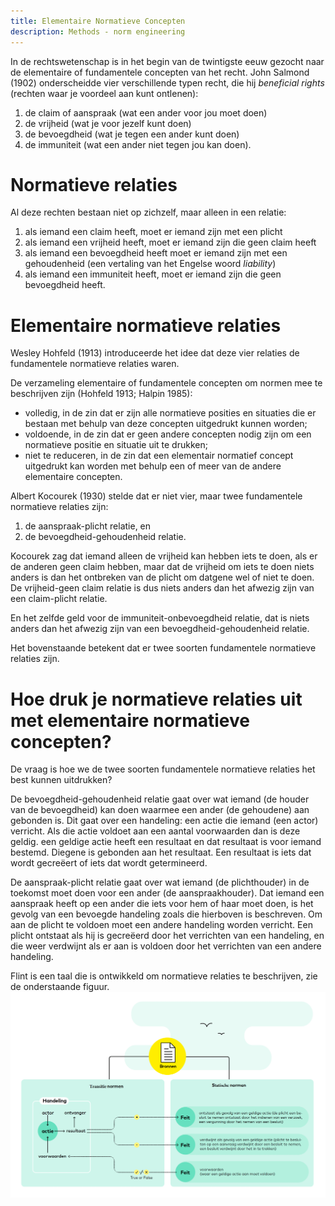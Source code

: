 ```yaml
---
title: Elementaire Normatieve Concepten
description: Methods - norm engineering
---
```

In de rechtswetenschap is in het begin van de twintigste eeuw gezocht naar de elementaire of fundamentele concepten van het recht. John Salmond (1902) onderscheidde vier verschillende typen recht, die hij *beneficial rights* (rechten waar je voordeel aan kunt ontlenen):
1. de claim of aanspraak (wat een ander voor jou moet doen)
2. de vrijheid (wat je voor jezelf kunt doen)
3. de bevoegdheid (wat je tegen een ander kunt doen)
4. de immuniteit (wat een ander niet tegen jou kan doen).

# Normatieve relaties
Al deze rechten bestaan niet op zichzelf, maar alleen in een relatie:
1. als iemand een claim heeft, moet er iemand zijn met een plicht
2. als iemand een vrijheid heeft, moet er iemand zijn die geen claim heeft
3. als iemand een bevoegdheid heeft moet er iemand zijn met een gehoudenheid (een vertaling van het Engelse woord *liability*)
4. als iemand een immuniteit heeft, moet er iemand zijn die geen bevoegdheid heeft.

# Elementaire normatieve relaties
Wesley Hohfeld (1913) introduceerde het idee dat deze vier relaties de  fundamentele normatieve relaties waren.

De verzameling elementaire of fundamentele concepten om normen mee te beschrijven zijn (Hohfeld 1913; Halpin 1985):
- volledig, in de zin dat er zijn alle normatieve posities en situaties die er bestaan met behulp van deze concepten uitgedrukt kunnen worden;
- voldoende, in de zin dat er geen andere concepten nodig zijn om een normatieve positie en situatie uit te drukken;
- niet te reduceren, in de zin dat een elementair normatief concept uitgedrukt kan worden met behulp een of meer van de andere elementaire concepten.

Albert Kocourek (1930) stelde dat er niet vier, maar twee fundamentele normatieve relaties zijn:
1. de aanspraak-plicht relatie, en
2. de bevoegdheid-gehoudenheid relatie.

Kocourek zag dat iemand alleen de vrijheid kan hebben iets te doen, als er de anderen geen claim hebben, maar dat de vrijheid om iets te doen niets anders is dan het ontbreken van de plicht om datgene wel of niet te doen. De vrijheid-geen claim relatie is dus niets anders dan het afwezig zijn van een claim-plicht relatie.

En het zelfde geld voor de immuniteit-onbevoegdheid relatie, dat is niets anders dan het afwezig zijn van een bevoegdheid-gehoudenheid relatie.

Het bovenstaande betekent dat er twee soorten fundamentele normatieve relaties zijn.

# Hoe druk je normatieve relaties uit met elementaire normatieve concepten?
De vraag is hoe we de twee soorten fundamentele normatieve relaties het best kunnen uitdrukken?

De bevoegdheid-gehoudenheid relatie gaat over wat iemand (de houder van de bevoegdheid) kan doen waarmee een ander (de gehoudene) aan gebonden is. Dit gaat over een handeling: een actie die iemand (een actor) verricht. Als die actie voldoet aan een aantal voorwaarden dan is deze geldig. een geldige actie heeft een resultaat en dat resultaat is voor iemand bestemd. Diegene is gebonden aan het resultaat. Een resultaat is iets dat wordt gecreëert of iets dat wordt getermineerd.

De aanspraak-plicht relatie gaat over wat iemand (de plichthouder) in de toekomst moet doen voor een ander (de aanspraakhouder). Dat iemand een aanspraak heeft op een ander die iets voor hem of haar moet doen, is het gevolg van een bevoegde handeling zoals die hierboven is beschreven. Om aan de plicht te voldoen moet een andere handeling worden verricht. Een plicht ontstaat als hij is gecreëerd door het verrichten van een handeling, en die weer verdwijnt als er aan is voldoen door het verrichten van een andere handeling. 

Flint is een taal die is ontwikkeld om normatieve relaties te beschrijven, zie de onderstaande figuur.
![Normen voor transities en statische normen](../../../static/img/transitienormen-en-statische-normen.png)
